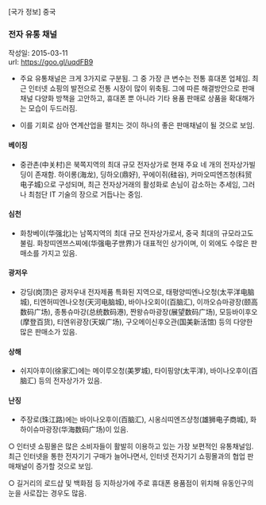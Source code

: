 [국가 정보] 중국



### 전자 유통 채널
작성일: 2015-03-11  
url: https://goo.gl/uqdFB9
 
* 주요 유통채널은 크게 3가지로 구분됨. 그 중 가장 큰 변수는 전통 휴대폰 업체임. 최근 인터넷 쇼핑의 발전으로 전통 시장이 많이 위축됨. 그에 따른 해결방안으로 판매 채널 다양화 방책을 고안하고, 휴대폰 뿐 아니라 기타 용품 판매로 상품을 확대해가는 모습이 두드러짐.
 
* 이를 기회로 삼아 연계산업을 펼치는 것이 하나의 좋은 판매채널이 될 것으로 보임.
 
#### 베이징
* 중관촌(中关村)은 북쪽지역의 최대 규모 전자상가로 현재 주요 네 개의 전자상가빌딩이 존재함. 하이롱(海龙), 딩하오(鼎好), 꾸에이쥐(硅谷), 커마오띠엔즈청(科贸电子城)으로 구성되며, 최근 전자상거래의 활성화로 손님이 감소하는 추세임, 그러나 최첨단 IT 기술의 장으로 거듭나는 중임.

#### 심천
 - 화창베이(华强北)는 남쪽지역의 최대 규모 전자상가로서, 중국 최대의 규모라고도 불림. 화창띠엔쯔스찌에(华强电子世界)가 대표적인 상가이며, 이 외에도 수많은 판매소를 가지고 있음.

#### 광저우
 - 강딩(岗顶)은 광저우내 전자제품 특화된 지역으로, 태평양띠엔나오청(太平洋电脑城), 티엔허띠엔나오청(天河电脑城), 바이나오회이(百脑汇), 이까오슈마광장(颐高数码广场), 종통슈마강(总统数码港), 짠왕슈마광장(展望数码广场), 모등바이후오(摩登百货), 티엔위광장(天娱广场), 구오메이신후오관(国美新活馆) 등의 다양한 많은 판매소가 있음.

#### 상해
 - 쉬지아후이(徐家汇)에는 메이루오청(美罗城), 타이핑양(太平洋), 바이나오후이(百脑汇) 등의 전자상가가 있음.

#### 난징
 - 주장로(珠江路)에는 바이나오후이(百脑汇), 시옹싀띠엔즈샹청(雄狮电子商城), 화하이슈마광장(华海数码广场)이 있음.
 
 ○ 인터넷 쇼핑몰은 많은 소비자들이 활발히 이용하고 있는 가장 보편적인 유통채널임. 최근 인터넷을 통한 전자기기 구매가 늘어나면서, 인터넷 전자기기 쇼핑몰과의 협업 판매채널이 증가할 것으로 보임.
 
 ○ 길거리의 로드샵 및 백화점 등 지하상가에 주로 휴대폰 용품점이 위치해 유동인구의 눈을 사로잡는 경우도 많음.